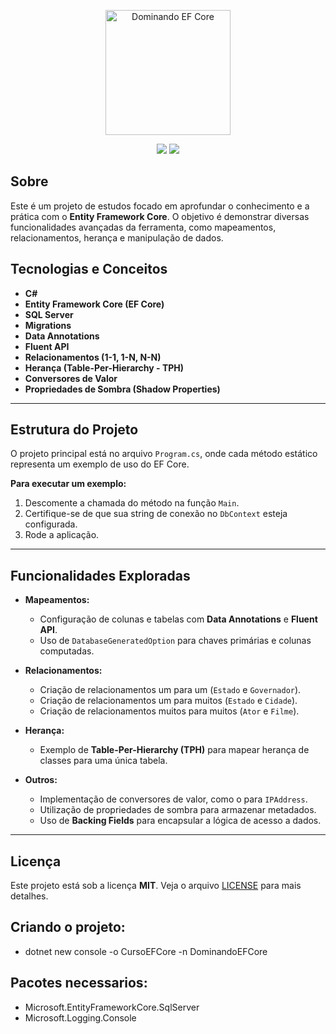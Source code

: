 ﻿
<p align="center">
  <img alt="Dominando EF Core" src="https://i.imgur.com/your-image-here.png" width="200px">
</p>

<p align="center">
  <img src="https://img.shields.io/static/v1?label=license&message=MIT&color=5965e0&labelColor=121214">
  <img src="https://img.shields.io/static/v1?label=status&message=Em%20desenvolvimento&color=5965e0&labelColor=121214">
</p>

## Sobre

Este é um projeto de estudos focado em aprofundar o conhecimento e a prática com o **Entity Framework Core**. O objetivo é demonstrar diversas funcionalidades avançadas da ferramenta, como mapeamentos, relacionamentos, herança e manipulação de dados.

## Tecnologias e Conceitos

* **C#**
* **Entity Framework Core (EF Core)**
* **SQL Server**
* **Migrations**
* **Data Annotations**
* **Fluent API**
* **Relacionamentos (1-1, 1-N, N-N)**
* **Herança (Table-Per-Hierarchy - TPH)**
* **Conversores de Valor**
* **Propriedades de Sombra (Shadow Properties)**

---

## Estrutura do Projeto

O projeto principal está no arquivo `Program.cs`, onde cada método estático representa um exemplo de uso do EF Core.

**Para executar um exemplo:**
1. Descomente a chamada do método na função `Main`.
2. Certifique-se de que sua string de conexão no `DbContext` esteja configurada.
3. Rode a aplicação.

---

## Funcionalidades Exploradas

* **Mapeamentos:**
  - Configuração de colunas e tabelas com **Data Annotations** e **Fluent API**.
  - Uso de `DatabaseGeneratedOption` para chaves primárias e colunas computadas.

* **Relacionamentos:**
  - Criação de relacionamentos um para um (`Estado` e `Governador`).
  - Criação de relacionamentos um para muitos (`Estado` e `Cidade`).
  - Criação de relacionamentos muitos para muitos (`Ator` e `Filme`).

* **Herança:**
  - Exemplo de **Table-Per-Hierarchy (TPH)** para mapear herança de classes para uma única tabela.

* **Outros:**
  - Implementação de conversores de valor, como o para `IPAddress`.
  - Utilização de propriedades de sombra para armazenar metadados.
  - Uso de **Backing Fields** para encapsular a lógica de acesso a dados.

---

## Licença

Este projeto está sob a licença **MIT**. Veja o arquivo [LICENSE](LICENSE) para mais detalhes.

## Criando o projeto:

 - dotnet new console -o CursoEFCore -n DominandoEFCore 

## Pacotes necessarios:

 - Microsoft.EntityFrameworkCore.SqlServer
 - Microsoft.Logging.Console


